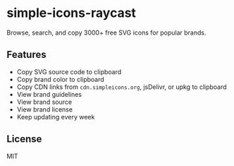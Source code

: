 # simple-icons-raycast

Browse, search, and copy 3000+ free SVG icons for popular brands.

## Features

- Copy SVG source code to clipboard
- Copy brand color to clipboard
- Copy CDN links from `cdn.simpleicons.org`, jsDelivr, or upkg to clipboard
- View brand guidelines
- View brand source
- View brand license
- Keep updating every week

## License

MIT
